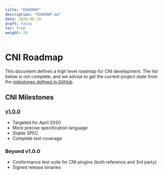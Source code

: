 ```yaml
---
title: "ROADMAP"
description: "ROADMAP.md"
date: 2020-06-10
draft: false
toc: true
weight: 20
---
```


# CNI Roadmap

This document defines a high level roadmap for CNI development.
The list below is not complete, and we advise to get the current project state from the [milestones defined in GitHub](https://github.com/containernetworking/cni/milestones).

## CNI Milestones

### [v1.0.0](https://github.com/containernetworking/cni/milestones/v1.0.0)

- Targeted for April 2020
- More precise specification language
- Stable SPEC
- Complete test coverage

### Beyond v1.0.0

- Conformance test suite for CNI plugins (both reference and 3rd party)
- Signed release binaries
